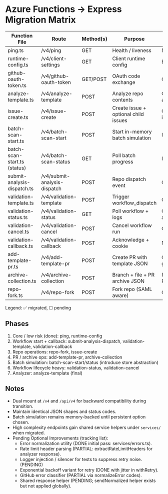 # Azure Functions → Express Migration Matrix

| Function File | Route | Method(s) | Purpose | External Deps | Complexity | Migrated | Tests Written | Tests Passing |
|---------------|-------|-----------|---------|---------------|------------|----------|---------------|---------------|
| ping.ts | /v4/ping | GET | Health / liveness | None | Very Low | ✅ | ✅ | ✅ |
| runtime-config.ts | /v4/client-settings | GET | Client runtime config | Env only | Low | ✅ | ✅ | ✅ |
| github-oauth-token.ts | /v4/github-oauth-token | GET/POST | OAuth code exchange | GitHub OAuth | Medium | ✅ | ✅ | ✅ |
| analyze-template.ts | /v4/analyze-template | POST | Analyze repo contents | Octokit, analyzer-core | High | ✅ | ✅ | ✅ |
| issue-create.ts | /v4/issue-create | POST | Create issue + optional child issues | Octokit issues/labels | Medium | ✅ | ✅ | ✅ |
| batch-scan-start.ts | /v4/batch-scan-start | POST | Start in-memory batch simulation | In-memory store | Medium | ✅ | ✅ | ✅ |
| batch-scan-start.ts (status) | /v4/batch-scan-status | GET | Poll batch progress | In-memory store | Medium | ✅ | ✅ | ✅ |
| submit-analysis-dispatch.ts | /v4/submit-analysis-dispatch | POST | Repo dispatch event | GitHub dispatch | Low | ✅ | ✅ | ✅ |
| validation-template.ts | /v4/validation-template | POST | Trigger workflow_dispatch | Octokit actions | Medium | ✅ | ✅ | ✅ |
| validation-status.ts | /v4/validation-status | GET | Poll workflow + logs | Octokit actions/artifacts | High | ✅ | ✅ | ✅ |
| validation-cancel.ts | /v4/validation-cancel | POST | Cancel workflow run | Octokit actions | Medium | ✅ | ✅ | ✅ |
| validation-callback.ts | /v4/validation-callback | POST | Acknowledge + cookie | None | Low | ✅ | ✅ | ✅ |
| add-template-pr.ts | /v4/add-template-pr | POST | Create PR with template JSON | Octokit git/contents/pulls | Medium | ✅ | ✅ | ✅ |
| archive-collection.ts | /v4/archive-collection | POST | Branch + file + PR archive JSON | Raw GitHub REST | Medium | ✅ | ✅ | ✅ |
| repo-fork.ts | /v4/repo-fork | POST | Fork repo (SAML aware) | Octokit repos | Medium | ✅ | ✅ | ✅ |

Legend: ✅ migrated, ☐ pending

## Phases
1. Core / low risk (done): ping, runtime-config
2. Workflow start + callback: submit-analysis-dispatch, validation-template, validation-callback
3. Repo operations: repo-fork, issue-create
4. PR / archive ops: add-template-pr, archive-collection
5. Batch simulation: batch-scan-start/status (introduce store abstraction)
6. Workflow lifecycle heavy: validation-status, validation-cancel
7. Analyzer: analyze-template (final)

## Notes
- Dual mount at `/v4` and `/api/v4` for backward compatibility during transition.
- Maintain identical JSON shapes and status codes.
- Batch simulation remains memory-backed until persistent option chosen.
- High complexity endpoints gain shared service helpers under `services/` when migrated.
- Pending Optional Improvements (tracking list):
	- Error normalization utility (DONE initial pass: services/errors.ts).
	- Rate limit header parsing (PARTIAL: extractRateLimitHeaders for analyzer response).
	- Logger injection / silencer for tests to suppress retry noise. (PENDING)
	- Exponential backoff variant for retry (DONE with jitter in withRetry).
	- GitHub error classifier (PARTIAL via normalizeError codes).
	- Shared response helper (PENDING; sendNormalized helper exists but not applied globally).
